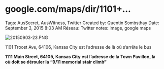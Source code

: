 # google.com/maps/dir/1101+…

Tags: AusSecret, AusWitness, Twitter
Created by: Quentin Sombsthay
Date: September 3, 2015 8:03 AM
Réseau: Twitter
notes: image, google maps

![20150903-23.PNG](../../Joshua%E2%80%99s%20personas%20&%20victimes%2047f302c3ee7140169d02d7ecbb1b2b4c/Rushes%20Personas%2026f0f60550004a05bb97f11a02504bf4/Discussions%20AustraliWitness%20FBI%20as%20wilayahks%20b739d7e451b5442da6250bda588d450c/20150903-23.png)

1101 Troost Ave, 64106, Kansas City est l’adresse de là où s’arrête le bus

**1111 Main Street, 64105, Kansas City est l’adresse de la Town Pavillon, là où doit se dérouler la “9/11 memorial stair climb”**